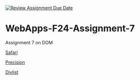 [![Review Assignment Due Date](https://classroom.github.com/assets/deadline-readme-button-22041afd0340ce965d47ae6ef1cefeee28c7c493a6346c4f15d667ab976d596c.svg)](https://classroom.github.com/a/NPDM3uFp)
# WebApps-F24-Assignment-7
Assignment 7 on DOM


[Safari](https://44-563-webapps-f24.github.io/44563-webapps-f24-assignment7-VydehiR/safari.html)

[Precision](https://44-563-webapps-f24.github.io/44563-webapps-f24-assignment7-VydehiR/precision.html)

[Divlist](https://44-563-webapps-f24.github.io/44563-webapps-f24-assignment7-VydehiR/divlist.html)

